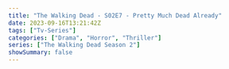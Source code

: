 ```yaml
---
title: "The Walking Dead - S02E7 - Pretty Much Dead Already"
date: 2023-09-16T13:21:42Z
tags: ["Tv-Series"]
categories: ["Drama", "Horror", "Thriller"]
series: ["The Walking Dead Season 2"]
showSummary: false
---
```


  <mux-player stream-type="on-demand"
  src="https://kp3d-my.sharepoint.com/personal/ryoo_kp3d_onmicrosoft_com/_layouts/15/download.aspx?share=EWxHTN7W4lRAtNFYv-PHcWoBmgF1WivkaQWe7JAjDFKAQg" metadata-video-title="The Walking Dead - S02E7 - Pretty Much Dead Already" prefer-playback="mse" controls>
  </mux-player>
  
  
  <script src="https://cdn.jsdelivr.net/npm/@mux/mux-player"></script>
  
   <script id="7vybHxylXA2fHb5IMkzb99IN025kCKKUHoJjcncFteUs" type="application/ld+json">
 {
  "@context": "https://schema.org/",
  "@type": "VideoObject",
  "name": "The Walking Dead - S02E7 - Pretty Much Dead Already",
  "contentUrl": "https://stream.mux.com/7vybHxylXA2fHb5IMkzb99IN025kCKKUHoJjcncFteUs.m3u8",
  "thumbnailUrl": "https://www.themoviedb.org/t/p/original/eUMwG5vXg4ovEUvXLAFgrr4bQvp.jpg?width=314&fit_mode=preserve&time=25",
  "uploadDate": "2023-09-16T13:21:42Z",
}

</script>

